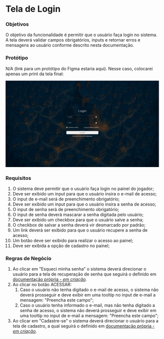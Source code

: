 # Tela de Login

### Objetivos

O objetivo da funcionalidade é permitir que o usuário faça login no sistema. A tela deverá validar campos obrigatórios, inputs e retornar erros e mensagens ao usuário conforme descrito nesta documentação.

### Protótipo

N/A (link para um protótipo do Figma estaria aqui). Nesse caso, colocarei apenas um print da tela final:

![Tela Final](/doc/final.png)


### Requisitos

1. O sistema deve permitir que o usuário faça login no painel do jogador;
2. Deve ser exibido um input para que o usuário insira o e-mail de acesso;
3. O input de e-mail será de preenchimento obrigatório;
4. Deve ser exibido um input para que o usuário insira a senha de acesso;
5. O input de senha será de preenchimento obrigatório;
6. O input de senha deverá mascarar a senha digitada pelo usuário;
7. Deve ser exibido um checkbox para que o usuário salve a senha;
8. O checkbox de salvar a senha deverá vir desmarcado por padrão;
9. Um link deverá ser exibido para que o usuário recupere a senha de acesso;
10. Um botão deve ser exibido para realizar o acesso ao painel;
11. Deve ser exibida a opção de cadastro no painel;

### Regras de Negócio

1. Ao clicar em "Esqueci minha senha" o sistema deverá direcionar o usuário para a tela de recuperação de senha que seguirá o definido em [documentação própria - *em criação*](#).
2. Ao clicar no botão ACESSAR:
    1. Caso o usuário não tenha digitado o e-mail de acesso, o sistema não deverá prosseguir e deve exibir em uma tooltip no input de e-mail a mensagem: "Preencha este campo";
    2. Caso o usuário tenha informado o e-mail, mas não tenha digitado a senha de acesso, o sistema não deverá prosseguir e deve exibir em uma tooltip no input de e-mail a mensagem: "Preencha este campo";
3. Ao clicar em "Cadastre-se" o sistema deverá direcionar o usuário para a tela de cadastro, a qual seguirá o definido em [documentação própria - *em criação*](#).